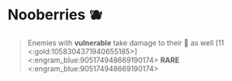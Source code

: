 # **Nooberries** 🫐 
> Enemies with __vulnerable__ take damage to their 🔷 as well [11 <:gold:1058304371940655185>]
<:engram_blue:905174948669190174> __RARE__ <:engram_blue:905174948669190174>
